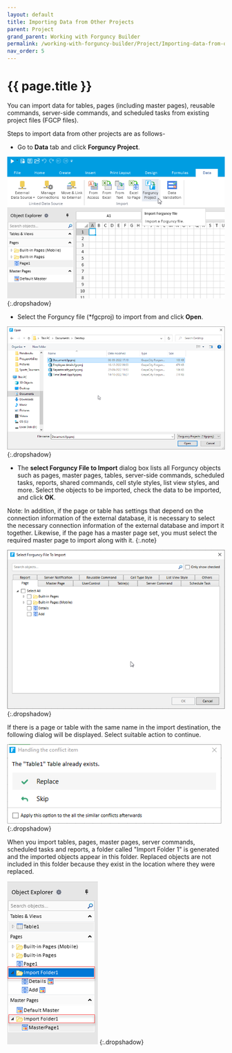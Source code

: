 ```yaml
---
layout: default
title: Importing Data from Other Projects
parent: Project
grand_parent: Working with Forguncy Builder
permalink: /working-with-forguncy-builder/Project/Importing-data-from-other-projects/
nav_order: 5
---
```


# {{ page.title }}

You can import data for tables, pages (including master pages), reusable commands, server-side commands, and scheduled tasks from existing project files (FGCP files).

Steps to import data from other projects are as follows-

- Go to **Data** tab and click **Forguncy Project**.

![project-import-other-project](/assets/images/product-images/project-import-other-project.png)
{:.dropshadow}

- Select the Forguncy file (*fgcproj) to import from and click **Open**.

![project-import-open-dialog](/assets/images/product-images/project-import-open-dialog.png)
{:.dropshadow}

- The **select Forguncy File to Import** dialog box lists all Forguncy objects such as pages, master pages, tables, server-side commands, scheduled tasks, reports, shared commands, cell style styles, list view styles, and more. Select the objects to be imported, check the data to be imported, and click **OK**.

Note: In addition, if the page or table has settings that depend on the connection information of the external database, it is necessary to select the necessary connection information of the external database and import it together. Likewise, if the page has a master page set, you must select the required master page to import along with it.
{:.note}

![project-import-select-forguncy-file-to-import-dialog](/assets/images/product-images/project-import-select-forguncy-file-to-import-dialog.png)
{:.dropshadow}

If there is a page or table with the same name in the import destination, the following dialog will be displayed.
Select suitable action to continue.

![project-import-handling-conflict](/assets/images/product-images/project-import-handling-conflict.png)
{:.dropshadow}

When you import tables, pages, master pages, server commands, scheduled tasks and reports, a folder called "Import Folder 1" is generated and the imported objects appear in this folder. Replaced objects are not included in this folder because they exist in the location where they were replaced.

![project-import-folder](/assets/images/product-images/project-import-folder.png)
{:.dropshadow}
